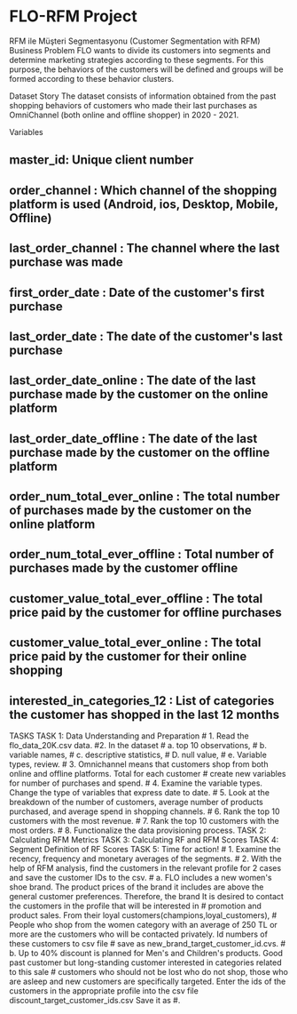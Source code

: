 # FLO-RFM Project
 RFM ile Müşteri Segmentasyonu (Customer Segmentation with RFM)
Business Problem
FLO wants to divide its customers into segments and determine marketing strategies according to these segments. For this purpose, the behaviors of the customers will be defined and groups will be formed according to these behavior clusters.

Dataset Story
The dataset consists of information obtained from the past shopping behaviors of customers who made their last purchases as OmniChannel (both online and offline shopper) in 2020 - 2021.

Variables
   ## master_id: Unique client number
   ## order_channel : Which channel of the shopping platform is used (Android, ios, Desktop, Mobile, Offline)
   ## last_order_channel : The channel where the last purchase was made
   ## first_order_date : Date of the customer's first purchase
   ## last_order_date : The date of the customer's last purchase
   ## last_order_date_online : The date of the last purchase made by the customer on the online platform
   ## last_order_date_offline : The date of the last purchase made by the customer on the offline platform
   ## order_num_total_ever_online : The total number of purchases made by the customer on the online platform
   ## order_num_total_ever_offline : Total number of purchases made by the customer offline
   ## customer_value_total_ever_offline : The total price paid by the customer for offline purchases
   ## customer_value_total_ever_online : The total price paid by the customer for their online shopping
   ## interested_in_categories_12 : List of categories the customer has shopped in the last 12 months
   
   
TASKS
TASK 1: Data Understanding and Preparation
        # 1. Read the flo_data_20K.csv data.
        #2. In the dataset
                  # a. top 10 observations,
                  # b. variable names,
                  # c. descriptive statistics,
                  # D. null value,
                  # e. Variable types, review.
        # 3. Omnichannel means that customers shop from both online and offline platforms. Total for each customer
        # create new variables for number of purchases and spend.
        # 4. Examine the variable types. Change the type of variables that express date to date.
        # 5. Look at the breakdown of the number of customers, average number of products purchased, and average spend in shopping channels.
        # 6. Rank the top 10 customers with the most revenue.
        # 7. Rank the top 10 customers with the most orders.
        # 8. Functionalize the data provisioning process.
TASK 2: Calculating RFM Metrics
TASK 3: Calculating RF and RFM Scores
TASK 4: Segment Definition of RF Scores
TASK 5: Time for action!
        # 1. Examine the recency, frequency and monetary averages of the segments.
        # 2. With the help of RFM analysis, find the customers in the relevant profile for 2 cases and save the customer IDs to the csv.
                # a. FLO includes a new women's shoe brand. The product prices of the brand it includes are above the general customer preferences. Therefore, the brand
                It is desired to contact the customers in the profile that will be interested in # promotion and product sales. From their loyal customers(champions,loyal_customers),
                # People who shop from the women category with an average of 250 TL or more are the customers who will be contacted privately. Id numbers of these customers to csv file
                # save as new_brand_target_customer_id.cvs.
                # b. Up to 40% discount is planned for Men's and Children's products. Good past customer but long-standing customer interested in categories related to this sale
                # customers who should not be lost who do not shop, those who are asleep and new customers are specifically targeted. Enter the ids of the customers in the appropriate profile into the csv file discount_target_customer_ids.csv
                Save it as #.


